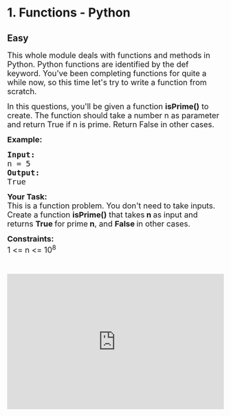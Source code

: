 # 1. Functions - Python
## Easy
<div class="problem-statement">
                <p></p><p><span style="font-size:18px">This whole module deals with functions and methods in Python. Python functions are identified by the def keyword. You've been completing functions for quite a while now, so this time let's try to write a function from scratch.</span></p>

<p><span style="font-size:18px">In this questions, you'll be given a function <strong>isPrime()</strong> to create. The function should take a number n as parameter and return True if n is prime. Return False in other cases. </span></p>

<p><span style="font-size:18px"><strong>Example:</strong></span><span style="font-size:18px"><strong> </strong></span></p>

<pre><span style="font-size:18px"><strong>Input:</strong> </span>
<span style="font-size:18px">n = 5 </span>
<span style="font-size:18px"><strong>Output:</strong> </span>
<span style="font-size:18px">True</span></pre>

<p><span style="font-size:18px"><strong>Your Task:</strong><br>
This is a function problem. You don't need to take inputs. Create a function <strong>isPrime()</strong> that takes<strong> n </strong>as input and returns <strong>True </strong>for prime<strong> n</strong>, and <strong>False </strong>in other cases.</span></p>

<p><span style="font-size:18px"><strong>Constraints:</strong><br>
1 &lt;= n &lt;= 10<sup>8</sup></span></p>

<p>&nbsp;</p>

<p><iframe frameborder="0" height="315" src="https://www.youtube.com/embed/nfYZL-uFm-c" width="560" style="max-width: 100%;"></iframe></p>
 <p></p>
            </div>